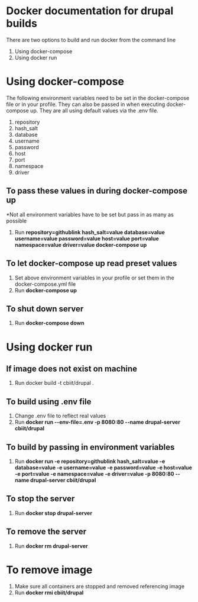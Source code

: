 # Docker documentation for drupal builds

There are two options to build and run docker from the command line

 1. Using docker-compose
 2. Using docker run

# Using docker-compose

 The following environment variables need to be set in the docker-compose file or in your profile. They can also be passed in when executing docker-compose up. They are all using default values via the .env file. 
 1. repository
 2. hash_salt
 3. database
 4. username
 5. password
 6. host
 7. port
 8. namespace
 9. driver

##  To pass these values in during docker-compose up
*Not all environment variables have to be set but pass in as many as possible
1. Run **repository=githublink hash_salt=value database=value username=value password=value host=value port=value namespace=value driver=value docker-compose up**
##  To let docker-compose up read preset values

 1. Set above environment variables in your profile or set them in the docker-compose.yml file
 2. Run **docker-compose up**

 ## To shut down server
 1. Run **docker-compose down**

# Using docker run

 ## If image does not exist on machine
 

 1. Run docker build -t cbiit/drupal .
 ## To build using .env file
 1.  Change .env file to reflect real values
 2. Run **docker run --env-file=.env -p 8080:80 --name drupal-server cbiit/drupal**
  ## To build by passing in environment variables
  1. Run **docker run -e repository=githublink hash_salt=value -e database=value -e username=value -e password=value -e host=value -e port=value -e namespace=value -e driver=value -p 8080:80 --name drupal-server cbiit/drupal**
 ## To stop the server
 1. Run **docker stop drupal-server**
 ## To remove the server
 1. Run **docker rm drupal-server**

# To remove image
1. Make sure all containers are stopped and removed referencing image
2. Run **docker rmi cbiit/drupal**


